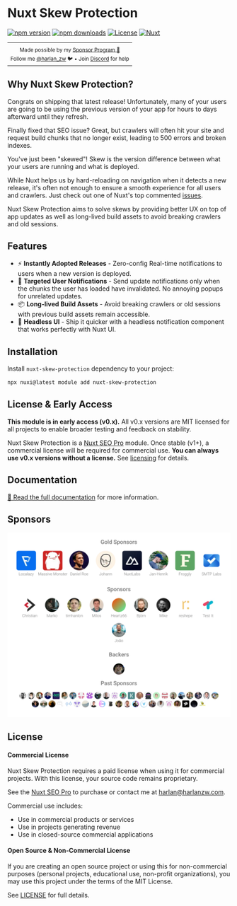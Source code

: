 # Nuxt Skew Protection

[![npm version][npm-version-src]][npm-version-href]
[![npm downloads][npm-downloads-src]][npm-downloads-href]
[![License][license-src]][license-href]
[![Nuxt][nuxt-src]][nuxt-href]

<p align="center">
<table>
<tbody>
<td align="center">
<sub>Made possible by my <a href="https://github.com/sponsors/harlan-zw">Sponsor Program 💖</a><br> Follow me <a href="https://twitter.com/harlan_zw">@harlan_zw</a> 🐦 • Join <a href="https://discord.gg/275MBUBvgP">Discord</a> for help</sub><br>
</td>
</tbody>
</table>
</p>

## Why Nuxt Skew Protection?

Congrats on shipping that latest release! Unfortunately, many of your users are going to be using the previous version of your app
for hours to days afterward until they refresh.

Finally fixed that SEO issue? Great, but crawlers will often hit your site and request build chunks that no longer exist, leading
to 500 errors and broken indexes.

You've just been "skewed"! Skew is the version difference between what your users are running and what is deployed.

While Nuxt helps us by hard-reloading on navigation when it detects a new release, it's often not enough to ensure a smooth experience for all users
and crawlers. Just check out one of Nuxt's top commented [issues](https://github.com/nuxt/nuxt/issues/29624).

Nuxt Skew Protection aims to solve skews by providing better UX on top of app updates as well as long-lived build assets to avoid breaking crawlers and old sessions.

## Features

- ⚡ **Instantly Adopted Releases** - Zero-config Real-time notifications to users when a new version is deployed.
- 🎯 **Targeted User Notifications** - Send update notifications only when the chunks the user has loaded have invalidated. No annoying popups for unrelated updates.
- 📦 **Long-lived Build Assets** - Avoid breaking crawlers or old sessions with previous build assets remain accessible.
- 🎨 **Headless UI** - Ship it quicker with a headless notification component that works perfectly with Nuxt UI.

## Installation

Install `nuxt-skew-protection` dependency to your project:

```bash
npx nuxi@latest module add nuxt-skew-protection
```

## License & Early Access

**This module is in early access (v0.x).** All v0.x versions are MIT licensed for all projects to enable broader testing and feedback on stability.

Nuxt Skew Protection is a [Nuxt SEO Pro](https://nuxtseo.com/pricing) module. Once stable (v1+), a commercial license will be required for commercial use. **You can always use v0.x versions without a license.** See [licensing](#license) for details.

## Documentation

[📖 Read the full documentation](https://nuxtseo.com/skew-protection) for more information.

## Sponsors

<p align="center">
  <a href="https://raw.githubusercontent.com/harlan-zw/static/main/sponsors.svg">
    <img src='https://raw.githubusercontent.com/harlan-zw/static/main/sponsors.svg'/>
  </a>
</p>

## License

#### Commercial License

Nuxt Skew Protection requires a paid license when using it for commercial projects. With this license, your source code remains proprietary.

See the [Nuxt SEO Pro](https://nuxtseo.com/pricing) to purchase or contact me at harlan@harlanzw.com.

Commercial use includes:
- Use in commercial products or services
- Use in projects generating revenue
- Use in closed-source commercial applications

#### Open Source & Non-Commercial License

If you are creating an open source project or using this for non-commercial purposes (personal projects, educational use, non-profit organizations), you may use this project under the terms of the MIT License.

See [LICENSE](https://github.com/harlan-zw/nuxt-skew-protection/blob/main/LICENSE) for full details.

<!-- Badges -->
[npm-version-src]: https://img.shields.io/npm/v/nuxt-skew-protection/latest.svg?style=flat&colorA=18181B&colorB=28CF8D
[npm-version-href]: https://npmjs.com/package/nuxt-skew-protection

[npm-downloads-src]: https://img.shields.io/npm/dm/nuxt-skew-protection.svg?style=flat&colorA=18181B&colorB=28CF8D
[npm-downloads-href]: https://npmjs.com/package/nuxt-skew-protection

[license-src]: https://img.shields.io/github/license/harlan-zw/nuxt-skew-protection.svg?style=flat&colorA=18181B&colorB=28CF8D
[license-href]: https://github.com/harlan-zw/nuxt-skew-protection/blob/main/LICENSE.md

[nuxt-src]: https://img.shields.io/badge/Nuxt-18181B?logo=nuxt.js
[nuxt-href]: https://nuxt.com
